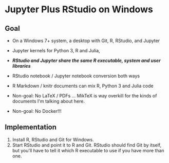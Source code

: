 # Jupyter Plus RStudio on Windows

## Goal
* On a Windows 7+ system, a desktop with Git, R, RStudio, and Jupyter
* Jupyter kernels for Python 3, R and Julia,
* ***RStudio and Jupyter share the same R executable, system and user libraries***
* RStudio notebook / Jupyter notebook conversion both ways
* R Markdown / knitr documents can mix R, Python 3 and Julia code

* Non-goal: No LaTeX / PDFs ... MikTeX is way overkill for the kinds of documents I'm talking about here.
* Non-goal: No Docker!!!

## Implementation
1. Install R, RStudio and Git for Windows.
2. Start RStudio and point it to R and Git. RStudio should find Git by itself, but you'll have to tell it which R executable to use if you have more than one.
